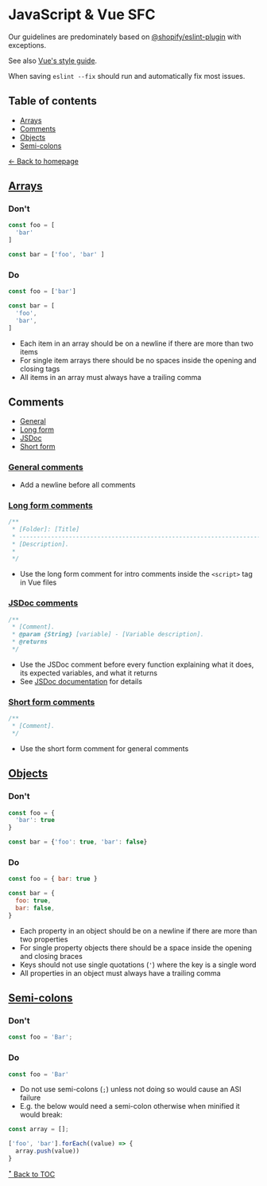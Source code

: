 # JavaScript & Vue SFC

Our guidelines are predominately based on [@shopify/eslint-plugin](https://github.com/Shopify/web-configs/tree/main/packages/eslint-plugin) with exceptions.

See also [Vue's style guide](https://v3.vuejs.org/style-guide/).

When saving `eslint --fix` should run and automatically fix most issues.

## Table of contents

* [Arrays](#arrays)
* [Comments](#comments)
* [Objects](#objects)
* [Semi-colons](#semi-colons)

[← Back to homepage](../README.md)

## [Arrays](#arrays)

### Don't

```js
const foo = [
  'bar'
]

const bar = ['foo', 'bar' ]
```

### Do

```js
const foo = ['bar']

const bar = [
  'foo',
  'bar',
]
```

* Each item in an array should be on a newline if there are more than two items
* For single item arrays there should be no spaces inside the opening and closing tags
* All items in an array must always have a trailing comma

## Comments

* [General](#general)
* [Long form](#long-form-comments)
* [JSDoc](#jsdoc-comments)
* [Short form](short-form-comments)

### [General comments](#general-comments)

* Add a newline before all comments

### [Long form comments](#long-form-comments)

```js
/**
 * [Folder]: [Title]
 * -----------------------------------------------------------------------------
 * [Description].
 *
 */
```

* Use the long form comment for intro comments inside the `<script>` tag in Vue files

### [JSDoc comments](#jsdoc-comments)

```js
/**
 * [Comment].
 * @param {String} [variable] - [Variable description].
 * @returns
 */
```

* Use the JSDoc comment before every function explaining what it does, its expected variables, and what it returns
* See [JSDoc documentation](https://jsdoc.app/) for details

### [Short form comments](short-form-comments)

```js
/**
 * [Comment].
 */
```

* Use the short form comment for general comments

## [Objects](#objects)

### Don't

```js
const foo = {
  'bar': true
}

const bar = {'foo': true, 'bar': false}
```

### Do

```js
const foo = { bar: true }

const bar = {
  foo: true,
  bar: false,
}
```

* Each property in an object should be on a newline if there are more than two properties
* For single property objects there should be a space inside the opening and closing braces
* Keys should not use single quotations (`'`) where the key is a single word
* All properties in an object must always have a trailing comma

## [Semi-colons](#semi-colons)

### Don't

```js
const foo = 'Bar';
```

### Do

```js
const foo = 'Bar'
```

* Do not use semi-colons (`;`) unless not doing so would cause an ASI failure
* E.g. the below would need a semi-colon otherwise when minified it would break:

```js
const array = [];

['foo', 'bar'].forEach((value) => {
  array.push(value))
}
```

[ꜛ Back to TOC](#table-of-contents)